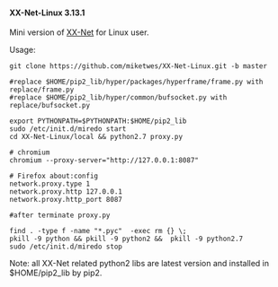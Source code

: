 #### XX-Net-Linux 3.13.1
Mini version of [XX-Net](https://github.com/XX-net/XX-Net) for Linux user.

Usage: 

    git clone https://github.com/miketwes/XX-Net-Linux.git -b master

    #replace $HOME/pip2_lib/hyper/packages/hyperframe/frame.py with replace/frame.py
    #replace $HOME/pip2_lib/hyper/common/bufsocket.py with replace/bufsocket.py

    export PYTHONPATH=$PYTHONPATH:$HOME/pip2_lib
    sudo /etc/init.d/miredo start
    cd XX-Net-Linux/local && python2.7 proxy.py
    
    # chromium
    chromium --proxy-server="http://127.0.0.1:8087"
    
    # Firefox about:config
    network.proxy.type 1     
    network.proxy.http 127.0.0.1
    network.proxy.http_port 8087  
    
    #after terminate proxy.py
    
    find . -type f -name "*.pyc"  -exec rm {} \;
    pkill -9 python && pkill -9 python2 &&  pkill -9 python2.7
    sudo /etc/init.d/miredo stop

Note: all XX-Net related python2 libs are latest version and installed in $HOME/pip2_lib by pip2.
